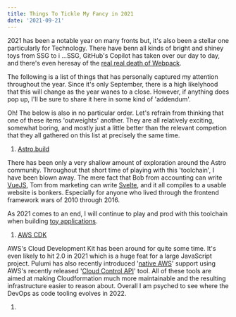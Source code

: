 ```yaml
---
title: Things To Tickle My Fancy in 2021
date: '2021-09-21'
---
```


2021 has been a notable year on many fronts but,
it's also been a stellar one particularly for Technology.
There have benn all kinds of bright and shiney toys from SSG to i ...SSG,
GitHub's Copilot has taken over our day to day,
and there's even heresay of the [real real death of Webpack][ror7].

The following is a list of things that has personally captured my attention throughout the year.
Since it's only September, there is a high likelyhood that this will change as the year wanes to a close.
However, if anything does pop up, I'll be sure to share it here in some kind of 'addendum'.

Oh!
The below is also in no particular order.
Let's refrain from thinking that one of these items 'outweights' another.
They are all relatively exciting,
somewhat boring,
and mostly just a little better than the relevant competion that they all gathered on this list at precisely the same time.

1. [Astro.build][astro]

  There has been only a very shallow amount of exploration around the Astro community.
Throughout that short time of playing with this 'toolchain', I have been blown away.
The mere fact that Bob from accounting can write [VueJS][vue],
Tom from marketing can write [Svelte][svelte],
and it all compiles to a usable website is bonkers.
Especially for anyone who lived through the frontend framework wars of 2010 through 2016.

  As 2021 comes to an end, I will continue to play and prod with this toolchain when building [toy applications][pragprog].

1. [AWS CDK][cdk]

  AWS's Cloud Development Kit has been around for quite some time.
It's even likely to hit 2.0 in 2021 which is a huge feat for a large JavaScript project.
Pulumi has also recently introduced '[native AWS][paws]' support using AWS's recently released '[Cloud Control API][capi]' tool.
All of these tools are aimed at making Cloudformation much more maintainable and the resulting infrastructure easier to reason about.
Overall I am psyched to see where the DevOps as code tooling evolves in 2022.

1. 

[ror7]: https://weblog.rubyonrails.org/2021/9/15/Rails-7-0-alpha-1-released/
[astro]: https://astro.build/
[vue]: https://vuejs.org/
[svelte]: https://svelte.dev/
[pragprog]: https://pragprog.com/titles/tpp20/the-pragmatic-programmer-20th-anniversary-edition/
[cdk]: https://aws.amazon.com/cdk/
[paws]: https://www.pulumi.com/blog/announcing-aws-native/
[capi]: https://aws.amazon.com/blogs/aws/announcing-aws-cloud-control-api/
